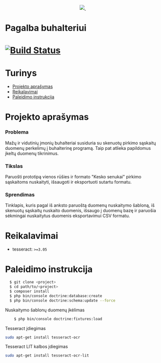 ﻿<p align="center">
    <a href="http://nfqakademija.lt/" target="_blank"><img src="https://avatars0.githubusercontent.com/u/4995607?v=3&s=100"></a><a href="https://symfony.com" target="_blank">
    <img src="https://symfony.com/logos/symfony_black_02.svg" alt="">
</a></p>

# Pagalba buhalteriui

[![Build Status](https://api.travis-ci.com/nfqakademija/buhalteriui.svg?branch=master)](https://travis-ci.com/nfqakademija/buhalteriui/)
============

# Turinys
- [Projekto aprašymas](#projekto-aprašymas)
- [Reikalavimai](#reikalavimai)
- [Paleidimo instrukcija](#paleidimo-instrukcija)


# Projekto aprašymas

### Problema
Mažų ir vidutinių įmonių buhalteriai susiduria su skenuotų pirkimo sąskaitų duomenų perkelimų į buhalterinę programą.
Taip pat atlieka papildomus įkeltų duomenų tikrinimus.
 		
### Tikslas
Paruošti prototipą vienos rūšies ir formato "Kesko senukai" pirkimo sąskaitoms nuskaityti, išsaugoti ir eksportuoti sutartu formatu.
			
### Sprendimas			
Tinklapis, kuris pagal iš anksto paruoštą duomenų nuskaitymo šabloną, iš skenuotų sąskaitų nuskaito duomenis, išsaugo į duomenų bazę ir paruošia sėkmingai nuskaitytus duomenis eksportavimui CSV formatu.			

# Reikalavimai
* tesseract: `>=3.05`


# Paleidimo instrukcija

```bash
  $ git clone <project>
  $ cd path/to/<project>
  $ composer install 
  $ php bin/console doctrine:database:create
  $ php bin/console doctrine:schema:update --force
```
Nuskaitymo šablonų duomenų įkėlimas
```bash
    $ php bin/console doctrine:fixtures:load
``` 
Tesseract įdiegimas
```bash
sudo apt-get install tesseract-ocr
``` 
Tesseract LIT kalbos įdiegimas
```bash
sudo apt-get install tesseract-ocr-lit
``` 




    
